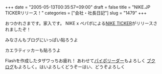 +++
date = "2005-05-13T00:35:57+09:00"
draft = false
title = "NIKE.JP TICKERリリース！"
categories = ["会社・社長日記"]
slug = "1479"
+++

おつかれさまです。家入です。
NIKE x ペパボによる<a href="http://nike.jp/whatshot/ticker/" target="_blank">NIKE TICKER</a>がリリースされましたぞ！
<script type="text/javascript" src="http://nike.jp/whatshot/ticker/ticker.js"></script>
みなさんもブログにいっぱい貼ろうよ
<script type="text/javascript" src="http://nike.jp/whatshot/ticker/ticker.js"></script>
カエラティッカーも貼ろうよ
<script type="text/javascript" src="http://jugem.jp/ticker/kaela.js"></script>
Flashを作成したタザワっちお疲れ！
あわせて<a href="http://paipo.jp" target="_blank">パイポリーダー</a>もよろしく
<a href="http://booklog.jp" target="_blank">ブクログ</a>もよろしく。はいよろしくどうぞーはい、どうぞよろしく
